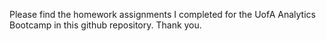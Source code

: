 Please find the homework assignments I completed for the UofA Analytics Bootcamp in this github repository. Thank you.
